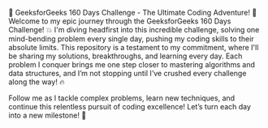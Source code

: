 🚀 GeeksforGeeks 160 Days Challenge - The Ultimate Coding Adventure! 🌟
Welcome to my epic journey through the GeeksforGeeks 160 Days Challenge! 💥 I'm diving headfirst into this incredible challenge, solving one mind-bending problem every single day, pushing my coding skills to their absolute limits. This repository is a testament to my commitment, where I'll be sharing my solutions, breakthroughs, and learning every day. Each problem I conquer brings me one step closer to mastering algorithms and data structures, and I’m not stopping until I’ve crushed every challenge along the way! 🔥

Follow me as I tackle complex problems, learn new techniques, and continue this relentless pursuit of coding excellence! Let’s turn each day into a new milestone! 🚀
